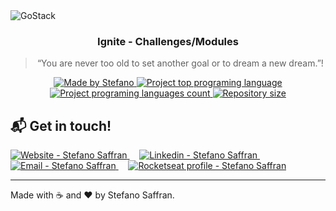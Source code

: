 <img alt="GoStack" src="https://res.cloudinary.com/stefanosaffran/image/upload/v1617799436/Ignite/vqionqumpw9zusxb3t3x.png" />

<h3 align="center">
  Ignite - Challenges/Modules
</h3>

<blockquote align="center">“You are never too old to set another goal or to dream a new dream.”!</blockquote>

<p align="center">
  <a href="stefanosaffran.com">
    <img alt="Made by Stefano" src="https://img.shields.io/badge/made%20by-Stefano Saffran-%2304D361">
    <img alt="Project top programing language" src="https://img.shields.io/github/languages/top/StefanoSaffran/ignite-react">
    <img alt="Project programing languages count" src="https://img.shields.io/github/languages/count/StefanoSaffran/ignite-react">
    <img alt="Repository size" src="https://img.shields.io/github/repo-size/StefanoSaffran/ignite-react">
  </a>
</p>

## :mailbox_with_mail: Get in touch!

<a href="https://stefanosaffran.com" target="_blank" >
  <img alt="Website - Stefano Saffran" src="https://img.shields.io/badge/Website--%23F8952D?style=social">
</a>&nbsp;&nbsp;&nbsp;
<a href="https://www.linkedin.com/in/stefanosaffran/" target="_blank" >
  <img alt="Linkedin - Stefano Saffran" src="https://img.shields.io/badge/Linkedin--%23F8952D?style=social&logo=linkedin">
</a>&nbsp;&nbsp;&nbsp;
<a href="mailto:stefanoas@gmail.com" target="_blank" >
  <img alt="Email - Stefano Saffran" src="https://img.shields.io/badge/Email--%23F8952D?style=social&logo=gmail">
</a>&nbsp;&nbsp;&nbsp;
<a href="https://app.rocketseat.com.br/me/stefanosaffran" target="_blank" >
    <img alt="Rocketseat profile - Stefano Saffran" src="https://img.shields.io/badge/-Rocketseat-%239466FF?style=for-the-badge&logo=data:image/png;base64,iVBORw0KGgoAAAANSUhEUgAAABAAAAAQCAMAAAAoLQ9TAAAALVBMVEVHcExxWsF0XMJzXMJxWcFsUsD///9jRrzY0u6Xh9Gsn9n39fyMecy0qd2bjNJWBT0WAAAABHRSTlMA2Do606wF2QAAAGlJREFUGJVdj1cWwCAIBLEsRU3uf9xobDH8+GZwUYi8i6ucJwrxKE+7D0G9Q4vlYqtmCSjndr4CgCgzlyFgfKfKCVO0LrPKjmiqMxGXkJwNnXskqWG+1oSM+BSwD8f29YLNjvx/OQrn+g99oQSoNmt3PgAAAABJRU5ErkJggg==">
  </a>

---

Made with :coffee: and ❤️ by Stefano Saffran.